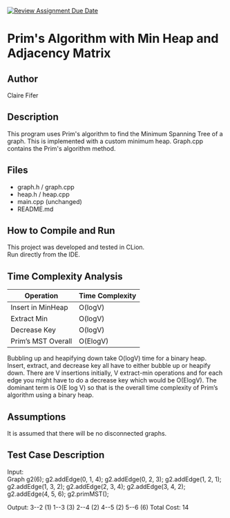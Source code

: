 [![Review Assignment Due Date](https://classroom.github.com/assets/deadline-readme-button-22041afd0340ce965d47ae6ef1cefeee28c7c493a6346c4f15d667ab976d596c.svg)](https://classroom.github.com/a/K_t6ffJX)
# Prim's Algorithm with Min Heap and Adjacency Matrix

## Author
Claire Fifer

## Description
This program uses Prim's algorithm to find the Minimum Spanning Tree
of a graph. This is implemented with a custom minimum heap. Graph.cpp contains
the Prim's algorithm method.

## Files
- graph.h / graph.cpp
- heap.h / heap.cpp
- main.cpp (unchanged)
- README.md

## How to Compile and Run
This project was developed and tested in CLion.  
Run directly from the IDE.

## Time Complexity Analysis


| Operation            | Time Complexity |
|----------------------|-----------------|
| Insert in MinHeap    | O(logV)         |
| Extract Min          | O(logV)         |
| Decrease Key         | O(logV)         |
| Prim’s MST Overall   | O(ElogV)        |

Bubbling up and heapifying down take O(logV) time for a binary heap. 
Insert, extract, and decrease key all have to either bubble up or heapify down.
There are V insertions initially, V extract-min operations and for each edge you might have to do a decrease key which would be O(ElogV).
The dominant term is O(E log V) so that is the overall time complexity of Prim’s algorithm using a binary heap.

## Assumptions
It is assumed that there will be no disconnected graphs.

## Test Case Description

Input:  
Graph g2(6);
g2.addEdge(0, 1, 4);
g2.addEdge(0, 2, 3);
g2.addEdge(1, 2, 1);
g2.addEdge(1, 3, 2);
g2.addEdge(2, 3, 4);
g2.addEdge(3, 4, 2);
g2.addEdge(4, 5, 6);
g2.primMST();

Output:
3--2 (1)
1--3 (3)
2--4 (2)
4--5 (2)
5--6 (6)
Total Cost: 14